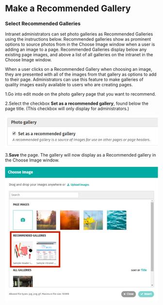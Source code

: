 # Make a Recommended Gallery



### Select Recommended Galleries

Intranet administrators can set photo galleries as Recommended Galleries using the instructions below. Recommended galleries show as prominent options to source photos from in the Choose Image window when a user is adding an image to a page. Recommended Galleries display below any existing page images, and above a list of all galleries on the intranet in the Choose Image window.   
  
When a user clicks on a Recommended Gallery when choosing an image, they are presented with all of the images from that gallery as options to add to their page. Administrators can use this feature to make galleries of quality images easily available to users who are creating pages.  
 

1.Go into edit mode on the photo gallery page that you want to recommend.

2.Select the checkbox **Set as a recommended gallery**, found below the page title. \(This checkbox will only display for administrators.\)

![](../../../.gitbook/assets/1%20%2893%29.jpg)

3.**Save** the page. The gallery will now display as a Recommended gallery in the Choose Image window.

![](../../../.gitbook/assets/2%20%2824%29.jpg)



